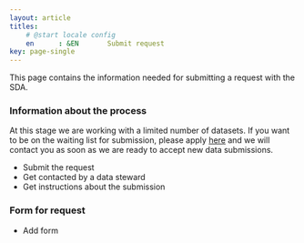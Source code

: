 ```yaml
---
layout: article
titles:
    # @start locale config
    en      : &EN       Submit request
key: page-single
---
```


This page contains the information needed for submitting a request with the SDA.

### Information about the process

At this stage we are working with a limited number of datasets. If you want to be on the waiting list for submission, please apply
[here](/support/supportform/index.php#sdaform) and we will contact you as soon as we are ready to accept new data submissions.

- Submit the request
- Get contacted by a data steward
- Get instructions about the submission

### Form for request
- Add form